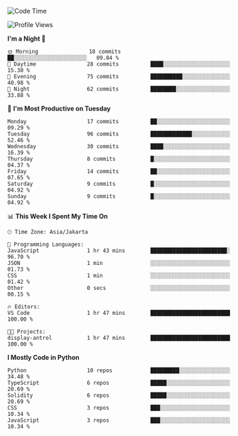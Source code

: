 <!--START_SECTION:waka-->
![Code Time](http://img.shields.io/badge/Code%20Time-1%2C592%20hrs%2055%20mins-blue)

![Profile Views](http://img.shields.io/badge/Profile%20Views-5-blue)

**I'm a Night 🦉** 

```text
🌞 Morning                18 commits          ██░░░░░░░░░░░░░░░░░░░░░░░   09.84 % 
🌆 Daytime                28 commits          ████░░░░░░░░░░░░░░░░░░░░░   15.30 % 
🌃 Evening                75 commits          ██████████░░░░░░░░░░░░░░░   40.98 % 
🌙 Night                  62 commits          ████████░░░░░░░░░░░░░░░░░   33.88 % 
```
📅 **I'm Most Productive on Tuesday** 

```text
Monday                   17 commits          ██░░░░░░░░░░░░░░░░░░░░░░░   09.29 % 
Tuesday                  96 commits          █████████████░░░░░░░░░░░░   52.46 % 
Wednesday                30 commits          ████░░░░░░░░░░░░░░░░░░░░░   16.39 % 
Thursday                 8 commits           █░░░░░░░░░░░░░░░░░░░░░░░░   04.37 % 
Friday                   14 commits          ██░░░░░░░░░░░░░░░░░░░░░░░   07.65 % 
Saturday                 9 commits           █░░░░░░░░░░░░░░░░░░░░░░░░   04.92 % 
Sunday                   9 commits           █░░░░░░░░░░░░░░░░░░░░░░░░   04.92 % 
```


📊 **This Week I Spent My Time On** 

```text
🕑︎ Time Zone: Asia/Jakarta

💬 Programming Languages: 
JavaScript               1 hr 43 mins        ████████████████████████░   96.70 % 
JSON                     1 min               ░░░░░░░░░░░░░░░░░░░░░░░░░   01.73 % 
CSS                      1 min               ░░░░░░░░░░░░░░░░░░░░░░░░░   01.42 % 
Other                    0 secs              ░░░░░░░░░░░░░░░░░░░░░░░░░   00.15 % 

🔥 Editors: 
VS Code                  1 hr 47 mins        █████████████████████████   100.00 % 

🐱‍💻 Projects: 
display-antrol           1 hr 47 mins        █████████████████████████   100.00 % 
```

**I Mostly Code in Python** 

```text
Python                   10 repos            █████████░░░░░░░░░░░░░░░░   34.48 % 
TypeScript               6 repos             █████░░░░░░░░░░░░░░░░░░░░   20.69 % 
Solidity                 6 repos             █████░░░░░░░░░░░░░░░░░░░░   20.69 % 
CSS                      3 repos             ███░░░░░░░░░░░░░░░░░░░░░░   10.34 % 
JavaScript               3 repos             ███░░░░░░░░░░░░░░░░░░░░░░   10.34 % 
```




<!--END_SECTION:waka-->
